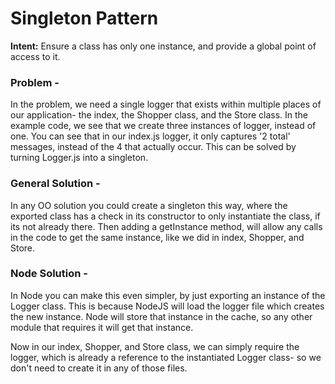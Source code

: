 # Singleton Pattern

**Intent:** Ensure a class has only one instance, and provide a global point of access to it.


### Problem -
In the problem, we need a single logger that exists within multiple places of our application- the index, the Shopper class, and the Store class. In the example code, we see that we create three instances of logger, instead of one. You can see that in our index.js logger, it only captures '2 total' messages, instead of the 4 that actually occur. This can be solved by turning Logger.js into a singleton.

### General Solution -
In any OO solution you could create a singleton this way, where the exported class has a check in its constructor to only instantiate the class, if its not already there. Then adding a getInstance method, will allow any calls in the code to get the same instance, like we did in index, Shopper, and Store.

### Node Solution -
In Node you can make this even simpler, by just exporting an instance of the Logger class. This is because NodeJS will load the logger file which creates the new instance. Node will store that instance in the cache, so any other module that requires it will get that instance.

Now in our index, Shopper, and Store class, we can simply require the logger, which is already a reference to the instantiated Logger class- so we don't need to create it in any of those files. 